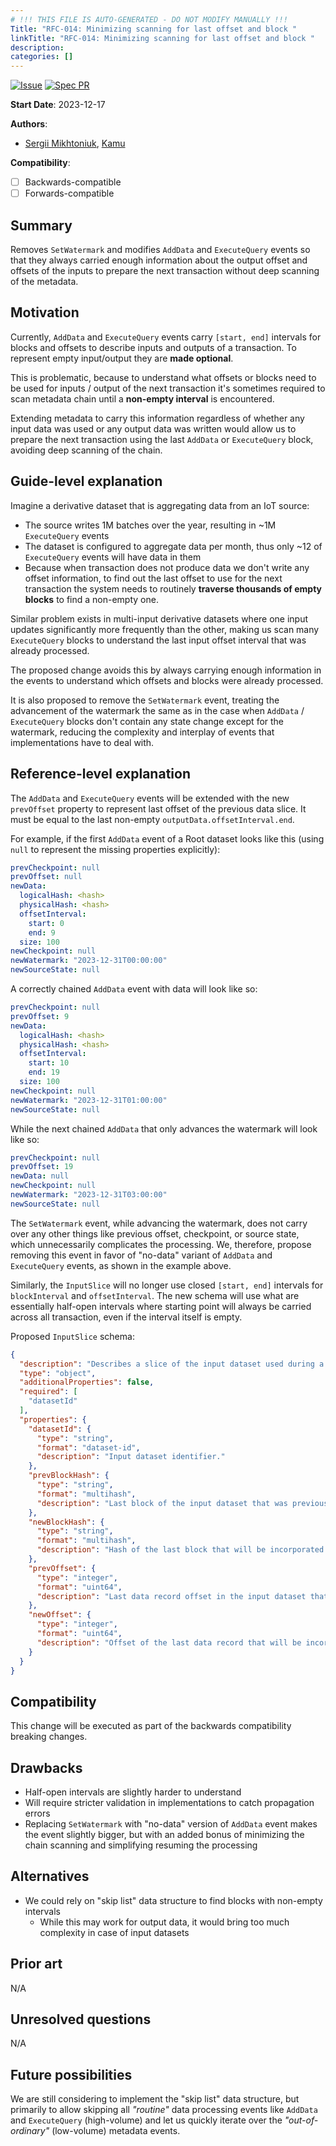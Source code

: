```yaml
---
# !!! THIS FILE IS AUTO-GENERATED - DO NOT MODIFY MANUALLY !!!
Title: "RFC-014: Minimizing scanning for last offset and block "
linkTitle: "RFC-014: Minimizing scanning for last offset and block "
description:
categories: []
---
```


[![Issue](https://img.shields.io/github/issues/detail/state/kamu-data/open-data-fabric/62?label=Issue)](https://github.com/kamu-data/open-data-fabric/issues/69)
[![Spec PR](https://img.shields.io/github/pulls/detail/state/kamu-data/open-data-fabric/63?label=PR)](https://github.com/kamu-data/open-data-fabric/pull/63)

**Start Date**: 2023-12-17

**Authors**:
- [Sergii Mikhtoniuk](mailto:sergii.mikhtoniuk@kamu.dev), [Kamu](https://kamu.dev)

**Compatibility**:
- [ ] Backwards-compatible
- [ ] Forwards-compatible

## Summary
Removes `SetWatermark` and modifies `AddData` and `ExecuteQuery` events so that they always carried enough information about the output offset and offsets of the inputs to prepare the next transaction without deep scanning of the metadata.

## Motivation
Currently, `AddData` and `ExecuteQuery` events carry  `[start, end]` intervals for blocks and offsets to describe inputs and outputs of a transaction. To represent empty input/output they are **made optional**.

This is problematic, because to understand what offsets or blocks need to be used for inputs / output of the next transaction it's sometimes required to scan metadata chain until a **non-empty interval** is encountered.

Extending metadata to carry this information regardless of whether any input data was used or any output data was written would allow us to prepare the next transaction using the last `AddData` or `ExecuteQuery` block, avoiding deep scanning of the chain.

## Guide-level explanation
Imagine a derivative dataset that is aggregating data from an IoT source:
- The source writes 1M batches over the year, resulting in ~1M `ExecuteQuery` events
- The dataset is configured to aggregate data per month, thus only ~12 of `ExecuteQuery` events will have data in them
- Because when transaction does not produce data we don't write any offset information, to find out the last offset to use for the next transaction the system needs to routinely **traverse thousands of empty blocks** to find a non-empty one.

Similar problem exists in multi-input derivative datasets where one input updates significantly more frequently than the other, making us scan many `ExecuteQuery` blocks to understand the last input offset interval that was already processed.

The proposed change avoids this by always carrying enough information in the events to understand which offsets and blocks were already processed.

It is also proposed to remove the `SetWatermark` event, treating the advancement of the watermark the same as in the case when `AddData` / `ExecuteQuery` blocks don't contain any state change except for the watermark, reducing the complexity and interplay of events that implementations have to deal with.

## Reference-level explanation
The `AddData` and `ExecuteQuery` events will be extended with the new `prevOffset` property to represent last offset of the previous data slice. It must be equal to the last non-empty `outputData.offsetInterval.end`.

For example, if the first `AddData` event of a Root dataset looks like this (using `null` to represent the missing properties explicitly):

```yaml
prevCheckpoint: null
prevOffset: null
newData:
  logicalHash: <hash>
  physicalHash: <hash>
  offsetInterval:
    start: 0
    end: 9
  size: 100
newCheckpoint: null
newWatermark: "2023-12-31T00:00:00"
newSourceState: null
```

A correctly chained `AddData` event with data will look like so:

```yaml
prevCheckpoint: null
prevOffset: 9
newData:
  logicalHash: <hash>
  physicalHash: <hash>
  offsetInterval:
    start: 10
    end: 19
  size: 100
newCheckpoint: null
newWatermark: "2023-12-31T01:00:00"
newSourceState: null
```

While the next chained `AddData` that only advances the watermark will look like so:

```yaml
prevCheckpoint: null
prevOffset: 19
newData: null
newCheckpoint: null
newWatermark: "2023-12-31T03:00:00"
newSourceState: null
```

The `SetWatermark` event, while advancing the watermark, does not carry over any other things like previous offset, checkpoint, or source state, which unnecessarily complicates the processing. We, therefore, propose removing this event in favor of "no-data" variant of `AddData` and `ExecuteQuery` events, as shown in the example above.

Similarly, the `InputSlice` will no longer use closed `[start, end]` intervals for `blockInterval` and `offsetInterval`. The new schema will use what are essentially half-open intervals where starting point will always be carried across all transaction, even if the interval itself is empty.

Proposed `InputSlice` schema:
```json
{
  "description": "Describes a slice of the input dataset used during a transformation",
  "type": "object",
  "additionalProperties": false,
  "required": [
    "datasetId"
  ],
  "properties": {
    "datasetId": {
      "type": "string",
      "format": "dataset-id",
      "description": "Input dataset identifier."
    },
    "prevBlockHash": {
      "type": "string",
      "format": "multihash",
      "description": "Last block of the input dataset that was previously incorporated into the derivative transformation, if any. Must be equal to the last non-empty `newBlockHash`. Together with `newBlockHash` defines a half-open `(prevBlockHash, newBlockHash]` interval of blocks that will be considered in this transaction."
    },
    "newBlockHash": {
      "type": "string",
      "format": "multihash",
      "description": "Hash of the last block that will be incorporated into the derivative transformation. When present, defines a half-open `(prevBlockHash, newBlockHash]` interval of blocks that will be considered in this transaction."
    },
    "prevOffset": {
      "type": "integer",
      "format": "uint64",
      "description": "Last data record offset in the input dataset that was previously incorporated into the derivative transformation, if any. Must be equal to the last non-empty `newOffset`. Together with `newOffset` defines a half-open `(prevOffset, newOffset]` interval of data records that will be considered in this transaction."
    },
    "newOffset": {
      "type": "integer",
      "format": "uint64",
      "description": "Offset of the last data record that will be incorporated into the derivative transformation, if any. When present, defines a half-open `(prevOffset, newOffset]` interval of data records that will be considered in this transaction."
    }
  }
}
```

## Compatibility
This change will be executed as part of the backwards compatibility breaking changes.

## Drawbacks
- Half-open intervals are slightly harder to understand
- Will require stricter validation in implementations to catch propagation errors
- Replacing `SetWatermark` with "no-data" version of `AddData` event makes the event slightly bigger, but with an added bonus of minimizing the chain scanning and simplifying resuming the processing 

## Alternatives
- We could rely on "skip list" data structure to find blocks with non-empty intervals
  - While this may work for output data, it would bring too much complexity in case of input datasets

## Prior art
N/A

## Unresolved questions
N/A

## Future possibilities
We are still considering to implement the "skip list" data structure, but primarily to allow skipping all *"routine"* data processing events like `AddData` and `ExecuteQuery` (high-volume) and let us quickly iterate over the *"out-of-ordinary"* (low-volume) metadata events.